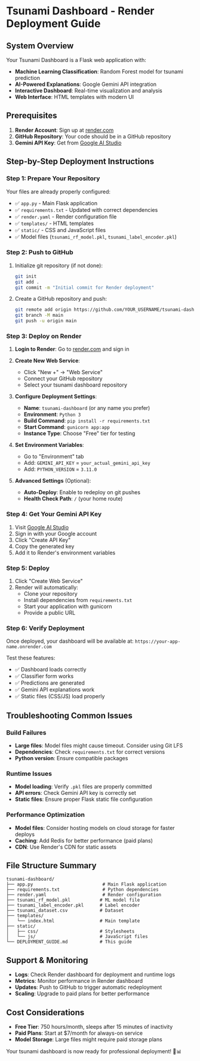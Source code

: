 # Tsunami Dashboard - Render Deployment Guide

## System Overview
Your Tsunami Dashboard is a Flask web application with:
- **Machine Learning Classification**: Random Forest model for tsunami prediction
- **AI-Powered Explanations**: Google Gemini API integration
- **Interactive Dashboard**: Real-time visualization and analysis
- **Web Interface**: HTML templates with modern UI

## Prerequisites
1. **Render Account**: Sign up at [render.com](https://render.com)
2. **GitHub Repository**: Your code should be in a GitHub repository
3. **Gemini API Key**: Get from [Google AI Studio](https://makersuite.google.com/app/apikey)

## Step-by-Step Deployment Instructions

### Step 1: Prepare Your Repository
Your files are already properly configured:
- ✅ `app.py` - Main Flask application
- ✅ `requirements.txt` - Updated with correct dependencies
- ✅ `render.yaml` - Render configuration file
- ✅ `templates/` - HTML templates
- ✅ `static/` - CSS and JavaScript files
- ✅ Model files (`tsunami_rf_model.pkl`, `tsunami_label_encoder.pkl`)

### Step 2: Push to GitHub
1. Initialize git repository (if not done):
   ```bash
   git init
   git add .
   git commit -m "Initial commit for Render deployment"
   ```

2. Create a GitHub repository and push:
   ```bash
   git remote add origin https://github.com/YOUR_USERNAME/tsunami-dashboard.git
   git branch -M main
   git push -u origin main
   ```

### Step 3: Deploy on Render

1. **Login to Render**: Go to [render.com](https://render.com) and sign in

2. **Create New Web Service**:
   - Click "New +" → "Web Service"
   - Connect your GitHub repository
   - Select your tsunami dashboard repository

3. **Configure Deployment Settings**:
   - **Name**: `tsunami-dashboard` (or any name you prefer)
   - **Environment**: `Python 3`
   - **Build Command**: `pip install -r requirements.txt`
   - **Start Command**: `gunicorn app:app`
   - **Instance Type**: Choose "Free" tier for testing

4. **Set Environment Variables**:
   - Go to "Environment" tab
   - Add: `GEMINI_API_KEY` = `your_actual_gemini_api_key`
   - Add: `PYTHON_VERSION` = `3.11.0`

5. **Advanced Settings** (Optional):
   - **Auto-Deploy**: Enable to redeploy on git pushes
   - **Health Check Path**: `/` (your home route)

### Step 4: Get Your Gemini API Key

1. Visit [Google AI Studio](https://makersuite.google.com/app/apikey)
2. Sign in with your Google account
3. Click "Create API Key"
4. Copy the generated key
5. Add it to Render's environment variables

### Step 5: Deploy

1. Click "Create Web Service"
2. Render will automatically:
   - Clone your repository
   - Install dependencies from `requirements.txt`
   - Start your application with gunicorn
   - Provide a public URL

### Step 6: Verify Deployment

Once deployed, your dashboard will be available at:
`https://your-app-name.onrender.com`

Test these features:
- ✅ Dashboard loads correctly
- ✅ Classifier form works
- ✅ Predictions are generated
- ✅ Gemini API explanations work
- ✅ Static files (CSS/JS) load properly

## Troubleshooting Common Issues

### Build Failures
- **Large files**: Model files might cause timeout. Consider using Git LFS
- **Dependencies**: Check `requirements.txt` for correct versions
- **Python version**: Ensure compatible packages

### Runtime Issues
- **Model loading**: Verify `.pkl` files are properly committed
- **API errors**: Check Gemini API key is correctly set
- **Static files**: Ensure proper Flask static file configuration

### Performance Optimization
- **Model files**: Consider hosting models on cloud storage for faster deploys
- **Caching**: Add Redis for better performance (paid plans)
- **CDN**: Use Render's CDN for static assets

## File Structure Summary
```
tsunami-dashboard/
├── app.py                          # Main Flask application
├── requirements.txt                # Python dependencies
├── render.yaml                     # Render configuration
├── tsunami_rf_model.pkl           # ML model file
├── tsunami_label_encoder.pkl      # Label encoder
├── tsunami_dataset.csv            # Dataset
├── templates/
│   └── index.html                 # Main template
├── static/
│   ├── css/                       # Stylesheets
│   └── js/                        # JavaScript files
└── DEPLOYMENT_GUIDE.md            # This guide
```

## Support & Monitoring

- **Logs**: Check Render dashboard for deployment and runtime logs
- **Metrics**: Monitor performance in Render dashboard
- **Updates**: Push to GitHub to trigger automatic redeployment
- **Scaling**: Upgrade to paid plans for better performance

## Cost Considerations

- **Free Tier**: 750 hours/month, sleeps after 15 minutes of inactivity
- **Paid Plans**: Start at $7/month for always-on service
- **Model Storage**: Large files might require paid storage plans

Your tsunami dashboard is now ready for professional deployment! 🌊📊 
